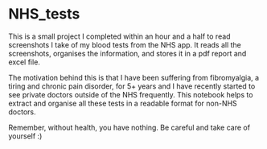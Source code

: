 # NHS_tests
This is a small project I completed within an hour and a half to read screenshots I take of my blood tests from the NHS app. It reads all the screenshots, organises the information, and stores it in a pdf report and excel file. 

The motivation behind this is that I have been suffering from fibromyalgia, a tiring and chronic pain disorder, for 5+ years and I have recently started to see private doctors outside of the NHS frequently. This notebook helps to extract and organise all these tests in a readable format for non-NHS doctors. 

Remember, without health, you have nothing. Be careful and take care of yourself :)
